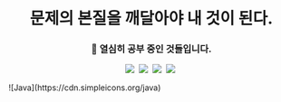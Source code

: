 ### <h1 align='center'> 문제의 본질을 깨달아야 내 것이 된다.</h1>

<!--
**Sabsiru/Sabsiru** is a ✨ _special_ ✨ repository because its `README.md` (this file) appears on your GitHub profile.

Here are some ideas to get you started:

- 🔭 I’m currently working on ...
- 🌱 I’m currently learning ...
- 👯 I’m looking to collaborate on ...
- 🤔 I’m looking for help with ...
- 💬 Ask me about ...
- 📫 How to reach me: ...
- 😄 Pronouns: ...
- ⚡ Fun fact: ...
-->
<h3 align='center'>🌱 열심히 공부 중인 것들입니다. </h3>
<p align='center'>
<img src="https://img.shields.io/badge/Java-4b4b77?style=flat-square&logo=Java&logoColor=white"/></a>&nbsp
<img src="https://img.shields.io/badge/JavaScript-f7df1e?style=flat-square&logo=JavaScript&logoColor=white"/></a>&nbsp
<img src="https://img.shields.io/badge/Spring-6DB33f?style=flat-square&logo=Spring&logoColor=white"/></a>&nbsp
<img src="https://img.shields.io/badge/Oracle-f80000?style=flat-square&logo=Oracle&logoColor=white"/></a>&nbsp
</p>
![Java](https://cdn.simpleicons.org/java)  

<div align='center'>
  


</div>

